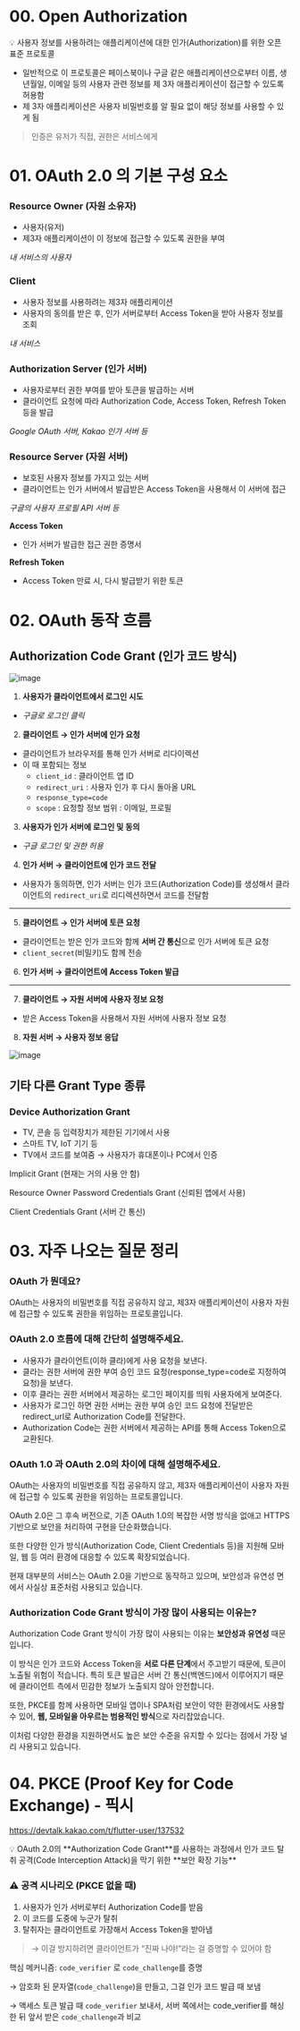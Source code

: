# 00. Open Authorization

<aside>

💡 사용자 정보를 사용하려는 애플리케이션에 대한 인가(Authorization)를 위한 오픈 표준 프로토콜

</aside>

- 일반적으로 이 프로토콜은 페이스북이나 구글 같은 애플리케이션으로부터 이름, 생년월일, 이메일 등의 사용자 관련 정보를 제 3자 애플리케이션이 접근할 수 있도록 허용함
- 제 3자 애플리케이션은 사용자 비밀번호를 알 필요 없이 해당 정보를 사용할 수 있게 됨

> 인증은 유저가 직접, 권한은 서비스에게
> 

# 01. OAuth 2.0 의 기본 구성 요소

### Resource Owner (자원 소유자)

- 사용자(유저)
- 제3자 애플리케이션이 이 정보에 접근할 수 있도록 권한을 부여

*내 서비스의 사용자*

### Client

- 사용자 정보를 사용하려는 제3자 애플리케이션
- 사용자의 동의를 받은 후, 인가 서버로부터 Access Token을 받아 사용자 정보를 조회

*내 서비스*

### Authorization Server (인가 서버)

- 사용자로부터 권한 부여를 받아 토큰을 발급하는 서버
- 클라이언트 요청에 따라 Authorization Code, Access Token, Refresh Token 등을 발급

*Google OAuth 서버, Kakao 인가 서버 등*

### Resource Server (자원 서버)

- 보호된 사용자 정보를 가지고 있는 서버
- 클라이언트는 인가 서버에서 발급받은 Access Token을 사용해서 이 서버에 접근

*구글의 사용자 프로필 API 서버 등*

**Access Token**

- 인가 서버가 발급한 접근 권한 증명서

**Refresh Token**

- Access Token 만료 시, 다시 발급받기 위한 토큰

# 02. OAuth 동작 흐름

## Authorization Code Grant (인가 코드 방식)

![image](https://github.com/user-attachments/assets/d147db4e-ec34-4177-a4f7-4845265a330f)


1. **사용자가 클라이언트에서 로그인 시도**
- *구글로 로그인 클릭*

2. **클라이언트 → 인가 서버에 인가 요청**
- 클라이언트가 브라우저를 통해 인가 서버로 리다이렉션
- 이 때 포함되는 정보
    - `client_id` : 클라이언트 앱 ID
    - `redirect_uri` : 사용자 인가 후 다시 돌아올 URL
    - `response_type=code`
    - `scope` : 요청할 정보 범위 : 이메일, 프로필

3. **사용자가 인가 서버에 로그인 및 동의**
- *구글 로그인 및 권한 허용*

4. **인가 서버 → 클라이언트에 인가 코드 전달**
- 사용자가 동의하면, 인가 서버는 인가 코드(Authorization Code)를 생성해서
클라이언트의 `redirect_uri`로 리디렉션하면서 코드를 전달함

---

5. **클라이언트 → 인가 서버에 토큰 요청**
- 클라이언트는 받은 인가 코드와 함께 **서버 간 통신**으로 인가 서버에 토큰 요청
- `client_secret`(비밀키)도 함께 전송

6. **인가 서버 → 클라이언트에 Access Token 발급**

---

7. **클라이언트 → 자원 서버에 사용자 정보 요청**
- 받은 Access Token을 사용해서 자원 서버에 사용자 정보 요청

8. **자원 서버 → 사용자 정보 응답**

![image](https://github.com/user-attachments/assets/ba1144a0-1625-4bee-b1e0-e6a92bea6236)


## 기타 다른 Grant Type 종류

### Device Authorization Grant

- TV, 콘솔 등 입력장치가 제한된 기기에서 사용
- 스마트 TV, IoT 기기 등
- TV에서 코드를 보여줌 → 사용자가 휴대폰이나 PC에서 인증

Implicit Grant (현재는 거의 사용 안 함)

Resource Owner Password Credentials Grant (신뢰된 앱에서 사용)

Client Credentials Grant (서버 간 통신)

# 03. 자주 나오는 질문 정리

### OAuth 가 뭔데요?

OAuth는 사용자의 비밀번호를 직접 공유하지 않고, 제3자 애플리케이션이 사용자 자원에 접근할 수 있도록 권한을 위임하는 프로토콜입니다. 

### OAuth 2.0 흐름에 대해 간단히 설명해주세요.

- 사용자가 클라이언트(이하 클라)에게 사용 요청을 보낸다.
- 클라는 권한 서버에 권한 부여 승인 코드 요청(response_type=code로 지정하여 요청)을 보낸다.
- 이후 클라는 권한 서버에서 제공하는 로그인 페이지를 띄워 사용자에게 보여준다.
- 사용자가 로그인 하면 권한 서버는 권한 부여 승인 코드 요청에 전달받은 redirect_url로 Authorization Code를 전달한다.
- Authorization Code는 권한 서버에서 제공하는 API를 통해 Access Token으로 교환된다.

### OAuth 1.0 과 OAuth 2.0의 차이에 대해 설명해주세요.

OAuth는 사용자의 비밀번호를 직접 공유하지 않고, 제3자 애플리케이션이 사용자 자원에 접근할 수 있도록 권한을 위임하는 프로토콜입니다. 

OAuth 2.0은 그 후속 버전으로, 기존 OAuth 1.0의 복잡한 서명 방식을 없애고 HTTPS 기반으로 보안을 처리하여 구현을 단순화했습니다. 

또한 다양한 인가 방식(Authorization Code, Client Credentials 등)을 지원해 모바일, 웹 등 여러 환경에 대응할 수 있도록 확장되었습니다. 

현재 대부분의 서비스는 OAuth 2.0을 기반으로 동작하고 있으며, 보안성과 유연성 면에서 사실상 표준처럼 사용되고 있습니다.

### Authorization Code Grant 방식이 가장 많이 사용되는 이유는?

Authorization Code Grant 방식이 가장 많이 사용되는 이유는 **보안성과 유연성** 때문입니다.

이 방식은 인가 코드와 Access Token을 **서로 다른 단계**에서 주고받기 때문에, 토큰이 노출될 위험이 적습니다. 특히 토큰 발급은 서버 간 통신(백엔드)에서 이루어지기 때문에 클라이언트 측에서 민감한 정보가 노출되지 않아 안전합니다. 

또한, PKCE를 함께 사용하면 모바일 앱이나 SPA처럼 보안이 약한 환경에서도 사용할 수 있어, **웹, 모바일을 아우르는 범용적인 방식**으로 자리잡았습니다. 

이처럼 다양한 환경을 지원하면서도 높은 보안 수준을 유지할 수 있다는 점에서 가장 널리 사용되고 있습니다.

# 04. PKCE (Proof Key for Code Exchange) - 픽시

https://devtalk.kakao.com/t/flutter-user/137532

<aside>
💡 OAuth 2.0의 **Authorization Code Grant**를 사용하는 과정에서 인가 코드 탈취 공격(Code Interception Attack)을 막기 위한 **보안 확장 기능**

</aside>

### ⚠️ 공격 시나리오 (PKCE 없을 때)

1. 사용자가 인가 서버로부터 Authorization Code를 받음
2. 이 코드를 도중에 누군가 탈취
3. 탈취자는 클라이언트로 가장해서 Access Token을 받아냄

> → 이걸 방지하려면 클라이언트가 “진짜 나야!”라는 걸 증명할 수 있어야 함
> 

핵심 메커니즘: `code_verifier` 로 `code_challenge`를 증명

→ 암호화 된 문자열(`code_challenge`)을 만들고, 그걸 인가 코드 발급 때 보냄

→ 액세스 토큰 발급 때 `code_verifier` 보내서, 서버 쪽에서는 code_verifier를 해싱한 뒤 앞서 받은 `code_challenge`과 비교
